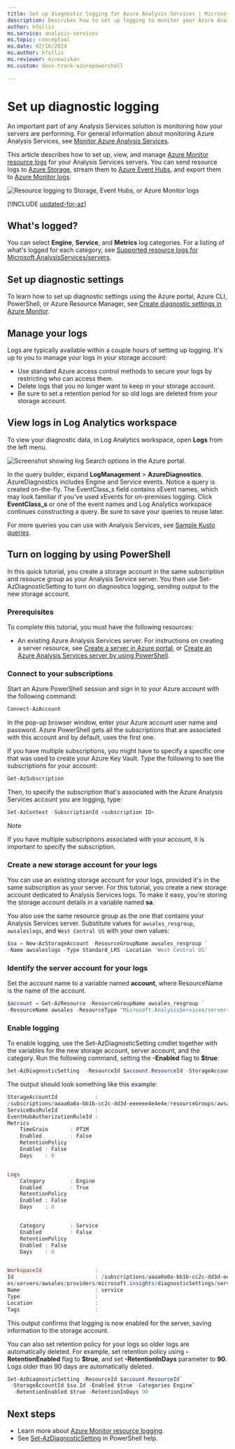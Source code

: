 ```yaml
---
title: Set up diagnostic logging for Azure Analysis Services | Microsoft Docs
description: Describes how to set up logging to monitor your Azure Analysis Services server.
author: kfollis
ms.service: analysis-services
ms.topic: conceptual
ms.date: 02/16/2024
ms.author: kfollis
ms.reviewer: minewiskan 
ms.custom: devx-track-azurepowershell

---
```

# Set up diagnostic logging

An important part of any Analysis Services solution is monitoring how your servers are performing. For general information about monitoring Azure Analysis Services, see [Monitor Azure Analysis Services](monitor-analysis-services.md).

This article describes how to set up, view, and manage [Azure Monitor resource logs](/azure/azure-monitor/essentials/platform-logs-overview) for your Analysis Services servers. You can send resource logs to [Azure Storage](https://azure.microsoft.com/services/storage/), stream them to [Azure Event Hubs](https://azure.microsoft.com/services/event-hubs/), and export them to [Azure Monitor logs](/azure/azure-monitor/overview).

![Resource logging to Storage, Event Hubs, or Azure Monitor logs](./media/analysis-services-logging/aas-logging-overview.png)

[!INCLUDE [updated-for-az](~/../reusable-content/ce-skilling/azure/includes/updated-for-az.md)]

## What's logged?

You can select **Engine**, **Service**, and **Metrics** log categories. For a listing of what's logged for each category, see [Supported resource logs for Microsoft.AnalysisServices/servers](monitor-analysis-services-reference.md#supported-resource-logs-for-microsoftanalysisservicesservers).

## Set up diagnostic settings

To learn how to set up diagnostic settings using the Azure portal, Azure CLI, PowerShell, or Azure Resource Manager, see [Create diagnostic settings in Azure Monitor](/azure/azure-monitor/essentials/create-diagnostic-settings).

## Manage your logs

Logs are typically available within a couple hours of setting up logging. It's up to you to manage your logs in your storage account:

* Use standard Azure access control methods to secure your logs by restricting who can access them.
* Delete logs that you no longer want to keep in your storage account.
* Be sure to set a retention period for so old logs are deleted from your storage account.

## View logs in Log Analytics workspace

To view your diagnostic data, in Log Analytics workspace, open **Logs**  from the left menu.

![Screenshot showing log Search options in the Azure portal.](./media/analysis-services-logging/aas-logging-open-log-search.png)

In the query builder, expand **LogManagement** > **AzureDiagnostics**. AzureDiagnostics includes Engine and Service events. Notice a query is created on-the-fly. The EventClass\_s field contains xEvent names, which may look familiar if you've used xEvents for on-premises logging. Click **EventClass\_s** or one of the event names and Log Analytics workspace continues constructing a query. Be sure to save your queries to reuse later.

For more queries you can use with Analysis Services, see [Sample Kusto queries](~/../monitor-analysis-services#sample-kusto-queries.md).

## Turn on logging by using PowerShell

In this quick tutorial, you create a storage account in the same subscription and resource group as your Analysis Service server. You then use Set-AzDiagnosticSetting to turn on diagnostics logging, sending output to the new storage account.

### Prerequisites

To complete this tutorial, you must have the following resources:

* An existing Azure Analysis Services server. For instructions on creating a server resource, see [Create a server in Azure portal](analysis-services-create-server.md), or [Create an Azure Analysis Services server by using PowerShell](analysis-services-create-powershell.md).

### Connect to your subscriptions

Start an Azure PowerShell session and sign in to your Azure account with the following command:  

```powershell
Connect-AzAccount
```

In the pop-up browser window, enter your Azure account user name and password. Azure PowerShell gets all the subscriptions that are associated with this account and by default, uses the first one.

If you have multiple subscriptions, you might have to specify a specific one that was used to create your Azure Key Vault. Type the following to see the subscriptions for your account:

```powershell
Get-AzSubscription
```

Then, to specify the subscription that's associated with the Azure Analysis Services account you are logging, type:

```powershell
Set-AzContext -SubscriptionId <subscription ID>
```

> [!NOTE]
> If you have multiple subscriptions associated with your account, it is important to specify the subscription.
>
>

### Create a new storage account for your logs

You can use an existing storage account for your logs, provided it's in the same subscription as your server. For this tutorial, you create a new storage account dedicated to Analysis Services logs. To make it easy, you're storing the storage account details in a variable named **sa**.

You also use the same resource group as the one that contains your Analysis Services server. Substitute values for `awsales_resgroup`, `awsaleslogs`, and `West Central US` with your own values:

```powershell
$sa = New-AzStorageAccount -ResourceGroupName awsales_resgroup `
-Name awsaleslogs -Type Standard_LRS -Location 'West Central US'
```

### Identify the server account for your logs

Set the account name to a variable named **account**, where ResourceName is the name of the account.

```powershell
$account = Get-AzResource -ResourceGroupName awsales_resgroup `
-ResourceName awsales -ResourceType "Microsoft.AnalysisServices/servers"
```

### Enable logging

To enable logging, use the Set-AzDiagnosticSetting cmdlet together with the variables for the new storage account, server account, and the category. Run the following command, setting the **-Enabled** flag to **$true**:

```powershell
Set-AzDiagnosticSetting  -ResourceId $account.ResourceId -StorageAccountId $sa.Id -Enabled $true -Categories Engine
```

The output should look something like this example:

```powershell
StorageAccountId            : 
/subscriptions/aaaa0a0a-bb1b-cc2c-dd3d-eeeeee4e4e4e/resourceGroups/awsales_resgroup/providers/Microsoft.Storage/storageAccounts/awsaleslogs
ServiceBusRuleId            :
EventHubAuthorizationRuleId :
Metrics                    
    TimeGrain       : PT1M
    Enabled         : False
    RetentionPolicy
    Enabled : False
    Days    : 0


Logs                       
    Category        : Engine
    Enabled         : True
    RetentionPolicy
    Enabled : False
    Days    : 0


    Category        : Service
    Enabled         : False
    RetentionPolicy
    Enabled : False
    Days    : 0


WorkspaceId                 :
Id                          : /subscriptions/aaaa0a0a-bb1b-cc2c-dd3d-eeeeee4e4e4e/resourcegroups/awsales_resgroup/providers/microsoft.analysisservic
es/servers/awsales/providers/microsoft.insights/diagnosticSettings/service
Name                        : service
Type                        :
Location                    :
Tags                        :
```

This output confirms that logging is now enabled for the server, saving information to the storage account.

You can also set retention policy for your logs so older logs are automatically deleted. For example, set retention policy using **-RetentionEnabled** flag to **$true**, and set **-RetentionInDays** parameter to **90**. Logs older than 90 days are automatically deleted.

```powershell
Set-AzDiagnosticSetting -ResourceId $account.ResourceId`
 -StorageAccountId $sa.Id -Enabled $true -Categories Engine`
  -RetentionEnabled $true -RetentionInDays 90
```

## Next steps

- Learn more about [Azure Monitor resource logging](/azure/azure-monitor/essentials/platform-logs-overview).
- See [Set-AzDiagnosticSetting](/powershell/module/az.monitor/set-azdiagnosticsetting) in PowerShell help.
